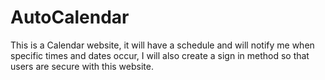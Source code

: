 # AutoCalendar
This is a Calendar website, it will have a schedule and will notify me when specific times and dates occur, I will also create a sign in method so that users are secure with this website.
